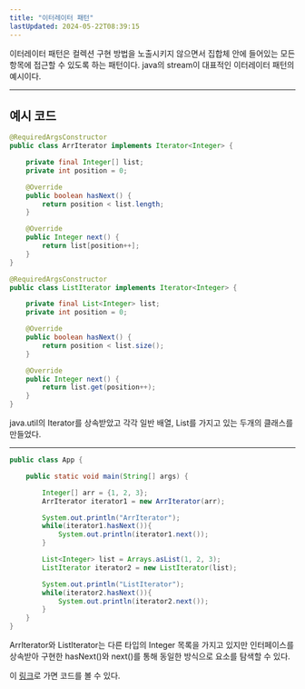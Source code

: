 ```yaml
---
title: "이터레이터 패턴"
lastUpdated: 2024-05-22T08:39:15
---
```


이터레이터 패턴은 컬렉션 구현 방법을 노출시키지 않으면서 집합체 안에 들어있는 모든 항목에 접근할 수 있도록 하는 패턴이다. java의 stream이 대표적인 이터레이터 패턴의 예시이다.

---

## 예시 코드

```java
@RequiredArgsConstructor
public class ArrIterator implements Iterator<Integer> {

    private final Integer[] list;
    private int position = 0;

    @Override
    public boolean hasNext() {
        return position < list.length;
    }

    @Override
    public Integer next() {
        return list[position++];
    }
}

@RequiredArgsConstructor
public class ListIterator implements Iterator<Integer> {

    private final List<Integer> list;
    private int position = 0;

    @Override
    public boolean hasNext() {
        return position < list.size();
    }

    @Override
    public Integer next() {
        return list.get(position++);
    }
}
```

java.util의 Iterator를 상속받았고 각각 일반 배열, List를 가지고 있는 두개의 클래스를 만들었다.


---


```java
public class App {

    public static void main(String[] args) {

        Integer[] arr = {1, 2, 3};
        ArrIterator iterator1 = new ArrIterator(arr);

        System.out.println("ArrIterator");
        while(iterator1.hasNext()){
            System.out.println(iterator1.next());
        }

        List<Integer> list = Arrays.asList(1, 2, 3);
        ListIterator iterator2 = new ListIterator(list);

        System.out.println("ListIterator");
        while(iterator2.hasNext()){
            System.out.println(iterator2.next());
        }
    }
}
```

ArrIterator와 ListIterator는 다른 타입의 Integer 목록을 가지고 있지만 인터페이스를 상속받아 구현한 hasNext()와 next()를 통해 동일한 방식으로 요소를 탐색할 수 있다.

이 <a href="https://github.com/rlaisqls/GoF-DesignPatterns/tree/master/src/main/java/com/study/gof/designpattrens/_03_BehavioralPattern/iterator">링크</a>로 가면 코드를 볼 수 있다.